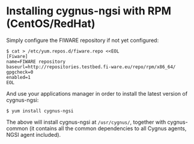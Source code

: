 # Installing cygnus-ngsi with RPM (CentOS/RedHat)
Simply configure the FIWARE repository if not yet configured:

    $ cat > /etc/yum.repos.d/fiware.repo <<EOL
    [Fiware]
    name=FIWARE repository
    baseurl=http://repositories.testbed.fi-ware.eu/repo/rpm/x86_64/
    gpgcheck=0
    enabled=1
    EOL

And use your applications manager in order to install the latest version of cygnus-ngsi:

    $ yum install cygnus-ngsi

The above will install cygnus-ngsi at `/usr/cygnus/`, together with cygnus-common (it contains all the common dependencies to all Cygnus agents, NGSI agent included).
